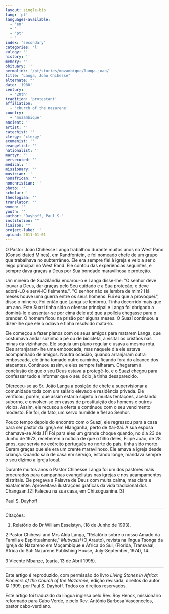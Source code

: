 ```yaml
---
layout: single-bio
lang: 'pt'
languages-available:
  - 'en'
  - ' '
  - 'pt'
  - ' '
index: 'secondary'
categories: 'l'
eulogy: ''
history: ''
memory: ''
obituary: ''
permalink: '/pt/stories/mozambique/langa-joao/'
title: "Langa, João Chihesse"
alternate: ""
date: '1980'
century:
  - '20th'
tradition: 'protestant'
affiliation:
  - 'church of the nazarene'
country:
  - 'mozambique'
ancient: ''
artist: ''
catechist: ''
clergy: 'clergy'
ecumenist: ''
evangelist: ''
nationalist: ''
martyr: ''
persecuted: ''
medical: ''
missionary: ''
musician: ''
nonafrican: ''
nonchristian: ''
photo: ''
scholar: ''
theologian: ''
translator: ''
women: ''
youth: ''
author: "Dayhoff, Paul S."
institution: ""
liaison: ""
project-luke: ''
upload: 2011-01-01
---
```




O Pastor João Chihesse Langa trabalhou durante muitos anos no West Rand (Consolidated Mines), em Randfontein, e foi nomeado chefe de um grupo que trabalhava no subterrâneo. Ele era sempre fiel à igreja e veio a ser o leigo principal no West Rand. Ele contou das experiências seguintes, e sempre dava graças a Deus por Sua bondade maravilhosa e proteção.

Um mineiro de Suazilândia encarou-o e Langa disse-lhe: "O senhor deve louvar a Deus, dar graças pelo Seu cuidado e a Sua proteção; e deve adorá-LO e serví-lO fielmente.". "O senhor não se lembra de mim? Há meses houve uma guerra entre os seus homens. Fui eu que a provoquei.", disse o mineiro. Foi então que Langa se lembrou. Tinha decorrido mais que um ano. Este Suazi tinha sido o ofensor principal e Langa foi obrigado a dominá-lo e assentar-se por cima dele até que a polícia chegasse para o prender. O homem ficou na prisão por alguns meses. O Suazí continuou a dizer-lhe que ele o odiava e tinha resolvido matá-lo.

Ele começou a fazer planos com os seus amigos para matarem Langa, que costumava andar sozinho a pé ou de bicicleta, a visitar os cristãos nas minas da vizinhança. Ele seguia um plano regular e usava a mesma rota. Eles arranjaram-lhe uma emboscada, mas naquele dia ele estava acompanhado de amigos. Noutra ocasião, quando arranjaram outra emboscada, ele tinha tomado outro caminho, ficando fora do alcance dos atacantes. Continuou assim, e eles sempre falharam. Chegaram à conclusão de que o seu Deus estava a protegê-lo, e o Suazi chegou para confessar tudo e informar que o seu ódio já tinha desaparecido.

Ofereceu-se ao Sr. João Langa a posição de chefe a supervisionar a comunidade toda com um salário elevado e residência privada. Ele verificou, porém, que assim estaria sujeito a muitas tentações, aceitando suborno, e envolver-se em casos de prostituição dos homens e outros vícios. Assim, ele recusou a oferta e continuou com o seu vencimento modesto. Ele foi, de fato, um servo humilde e fiel ao Senhor.

Pouco tempo depois do encontro com o Suazí, ele regressou para a casa para ser pastor da igreja em Hlanganha, perto de Xai-Xai. A sua esposa chamava-se Alda.[1] Foi para eles um grande choque quando, no dia 23 de Junho de 1973, receberem a notícia de que o filho deles, Filipe João, de 28 anos, que servia no exército português no norte do país, tinha sido morto. Deram graças que ele era um crente maravilhoso. Ele amava a igreja desde criança. Quando saía de casa em serviço, estando longe, mandava sempre o seu dízimo à igreja local.

Durante muitos anos o Pastor Chihesse Langa foi um dos pastores mais procurados para campanhas evangelistas nas igrejas e nos acampamentos distritais. Ele pregava a Palavra de Deus com muita calma, mas clara e exatamente. Aproveitava ilustrações gráficas da vida tradicional dos Changaan.[2] Faleceu na sua casa, em Chitsoguanine.[3]

Paul S. Dayhoff

---

Citações:

1. Relatório do Dr William Esselstyn, (18 de Junho de 1993).

2 Pastor Chihessi and Mrs Alda Langa, "Relatório sobre o nosso Amado da Família e Espiritualmente," *Mutwalisi* (O Arauto), revista na língua Tsonga da Igreja do Nazareno em Moçambique e África do Sul, (Florida, Transvaal, África do Sul: Nazarene Publishing House, July-September, 1974), 14.

3 Vicente Mbanze, (carta, 13 de Abril 1995).

---

Este artigo é reproduzido, com permissão do livro *Living Stones In Africa: Pioneers of the Church of the Nazarene*, edição revisada, direitos do autor © 1999, por Paul S. Dayhoff.  Todos os direitos reservados.

Este artigo foi traduzido da língua inglesa pelo Rev. Roy Henck, missionário reformado para Cabo Verde, e pelo Rev. António Barbosa Vasconcelos, pastor cabo-verdiano.
